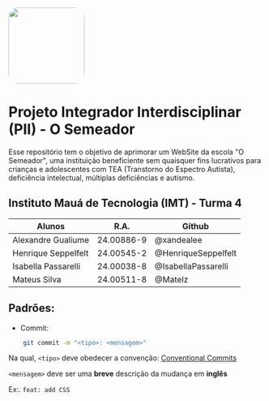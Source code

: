<image src="./src/images/logo.png" width="150" style="border-radius:20px"/>

# Projeto Integrador Interdisciplinar (PII) - O Semeador

Esse repositório tem o objetivo de aprimorar um WebSite da escola "O Semeador", uma instituição beneficiente sem quaisquer fins lucrativos para crianças e adolescentes com TEA (Transtorno do Espectro Autista), deficiência intelectual, múltiplas deficiências e autismo.

## Instituto Mauá de Tecnologia (IMT) - Turma 4

| Alunos              | R.A.       | Github              |
| ------------------- | ---------- | ------------------- |
| Alexandre Gualiume  | 24.00886-9 | @xandealee          |
| Henrique Seppelfelt | 24.00545-2 | @HenriqueSeppelfelt |
| Isabella Passarelli | 24.00038-8 | @IsabellaPassarelli |
| Mateus Silva        | 24.00511-8 | @Matelz             |

## Padrões:

- Commit:

```bash
    git commit -m "<tipo>: <mensagem>"
```

Na qual, `<tipo>` deve obedecer a convenção:
[Conventional Commits](https://www.conventionalcommits.org/en/v1.0.0/)

`<mensagem>` deve ser uma **breve** descrição da mudança em **inglês**

Ex:. `feat: add CSS`
